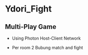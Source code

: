 # Ydori_Fight

## Multi-Play Game

* Using Photon Host-Client Network

* Per room 2 Bubung match and fight
